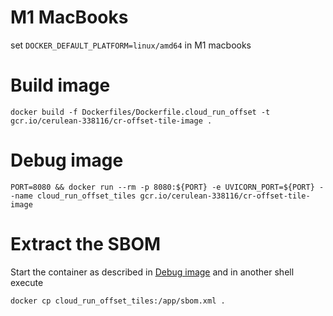 # M1 MacBooks
set `DOCKER_DEFAULT_PLATFORM=linux/amd64` in M1 macbooks

# Build image

```shell
docker build -f Dockerfiles/Dockerfile.cloud_run_offset -t gcr.io/cerulean-338116/cr-offset-tile-image .
```

# Debug image

```shell
PORT=8080 && docker run --rm -p 8080:${PORT} -e UVICORN_PORT=${PORT} --name cloud_run_offset_tiles gcr.io/cerulean-338116/cr-offset-tile-image
```

# Extract the SBOM

Start the container as described in [Debug image](#debug-image) and in another shell execute

```shell
docker cp cloud_run_offset_tiles:/app/sbom.xml .
```
